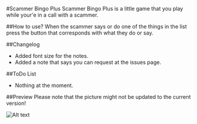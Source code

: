 #Scammer Bingo Plus
Scammer Bingo Plus is a little game that you play while your'e in a call with a scammer.

##How to use?
When the scammer says or do one of the things in the list press the button that corresponds with what they do or say.

##Changelog
- Added font size for the notes.
- Added a note that says you can request at the issues page.

##ToDo List
- Nothing at the moment.

##Preview 
Please note that the picture might not be updated to the current version!

![Alt text](http://i.imgur.com/NNq81Zz.png "Screenshot")
